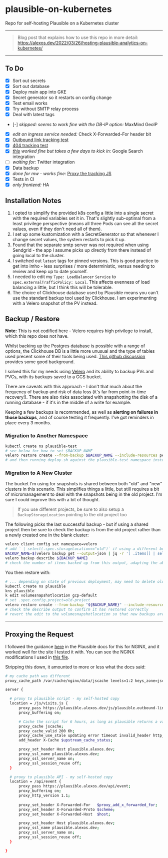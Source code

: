 # plausible-on-kubernetes

Repo for self-hosting Plausible on a Kubernetes cluster

---

> Blog post that explains how to use this repo in more detail: https://alexos.dev/2022/03/26/hosting-plausible-analytics-on-kubernetes/

---

## To Do

- [x] Sort out secrets
- [x] Sort out database
- [x] Deploy main app into GKE
- [x] Secret generator so it restarts on config change
- [x] Test email works
- [x] Try without SMTP relay process
- [x] Deal with latest tags
- [-] _skipped: seems to work fine with the DB-IP option:_ MaxMind GeoIP
- [x] _edit on ingress service needed:_ Check X-Forwarded-For header bit
- [x] [Outbound link tracking test](https://plausible.io/docs/outbound-link-click-tracking)
- [x] [404 tracking test](https://plausible.io/docs/404-error-pages-tracking)
- [x] _[this](https://plausible.io/docs/google-search-console-integration) worked fine but takes a few days to kick in:_ Google Search integration
- [ ] _waiting for:_ Twitter integration
- [x] Data backup
- [x] _done for mw - works fine:_ [Proxy the tracking JS](https://plausible.io/docs/proxy/introduction)
- [x] Tests in CI
- [x] _only frontend:_ HA

## Installation Notes

1. I opted to simplify the provided k8s config a little into a single secret with the required variables set it in. That's slightly sub-optimal from a least privilege perspective (means all three Pods can see all the secret values, even if they don't need all of them).
2. I set up some kustomization with a SecretGenerator so that whenever I change secret values, the system restarts to pick it up.
3. Found that the separate smtp server was not required when using Sendgrid - the app I assume picks up directly from there instead of going local to the cluster.
4. I switched out `latest` tags for pinned versions. This is good practice to get into imho - less surprises / more deterministic, versus needing to review and keep up to date yourself.
5. I needed to edit my `Type: LoadBalancer` `Service` to `spec.externalTrafficPolicy: Local`. This affects evenness of load balancing a little, but I think this will be tolerable.
6. The choice of Clickhouse database used by Plausible means you can't use the standard backup tool used by Clickhouse. I am experimenting with a Velero snapshot of the PV instead.

## Backup / Restore

**Note:** This is not codified here - Velero requires high privilege to install, which this repo does not have.

Whilst backing up the Postgres database is possible with a range of options, the Clickhouse DB is a little more unusual and the type of tables used precent some of their tools being used. [This github discussion](https://github.com/plausible/analytics/discussions/1226)  provides some good background.

I solved this for my needs using [Velero](https://velero.io/) and its ability to backup PVs and PVCs, with its backups saved to a GCS bucket.

There are caveats with this approach - I don't that much about the frequency of backup and risk of data loss (it's far from point-in-time recovery!). There are also risks associated with snapshotting the disk of a running database - if it's in the middle of a write for example.

Keeping a few backups is recommended, as well as **alerting on failures in those backups**, and of course testing it frequently. I've got reminders in place every 3 months.

### Migration to Another Namespace

```bash
kubectl create ns plausible-test
# see below for how to set $BACKUP_NAME
velero restore create --from-backup $BACKUP_NAME --include-resources persistentvolumeclaims,persistentvolumes --include-namespaces=plausible --namespace-mappings plausible:plausible-test --restore-volumes=true
# and then running deploy.sh against the plausible-test namespace instead
```

### Migration to A New Cluster

The bucket I'm using for snapshots is shared between both "old" and "new" clusters in this scenario. This simplifies things a little, but still requires a bit of micromanagement to deal with the snapshots being in the old project. I'm sure I could improve this with a bit of thought.

> If you use different projects, be sure to also setup a `BackupStorageLocation` pointing to the old project too

The following picks the last successful backup - but if using a shared project then be sure to check the backup is from the old project rather than a newly created one in the blank cluster:

```bash
velero client config set namespace=velero
# add ` | select(.spec.storageLocation=="old")` if using a different bucket between clusters
BACKUP_NAME=$(velero backup get --output=json | jq -r '[ .items[] | select(.status.phase=="Completed") | {"name": .metadata.name, "startTimestamp": (.status.startTimestamp | fromdateiso8601)} ]| sort_by(.startTimestamp)[-1].name')
velero backup describe ${BACKUP_NAME}
# check the number of items backed up from this output, adapting the above to the next snapshot back if it's 0
```

You then restore with:

```bash
# ... depending on state of previous deployment, may need to delete old PVs first
kubectl create ns plausible
kns plausible
k edit volumesnapshotlocation gcp-default
# set .spec.config.project=old-project
velero restore create --from-backup "${BACKUP_NAME}" --include-resources persistentvolumeclaims,persistentvolumes --include-namespaces=plausible --restore-volumes=true
# check the describe output to confirm it has restored correctly
# revert the edit to the volumesnapshotlocation so that new backups are in the new project
```

---

## Proxying the Request

I followed the guidance [here](https://plausible.io/docs/proxy/guides/nginx) in the Plausible docs for this for NGINX, and it worked well for the site I tested it with. You can see the NGINX modifications I used in [this file](https://gitlab.com/alexos-dev/moss-work/-/blob/master/config/default.conf).

Stripping this down, it amounted to more or less what the docs said:

```sh
# my cache path was different
proxy_cache_path /var/cache/nginx/data/jscache levels=1:2 keys_zone=jscache:100m inactive=30d  use_temp_path=off max_size=100m;

server {

  # proxy to plausible script - my self-hosted copy
  location = /js/visits.js {
      proxy_pass https://plausible.alexos.dev/js/plausible.outbound-links.js;
      proxy_buffering on;

      # Cache the script for 6 hours, as long as plausible returns a valid response
      proxy_cache jscache;
      proxy_cache_valid 200 6h;
      proxy_cache_use_stale updating error timeout invalid_header http_500;
      add_header X-Cache $upstream_cache_status;

      proxy_set_header Host plausible.alexos.dev;
      proxy_ssl_name plausible.alexos.dev;
      proxy_ssl_server_name on;
      proxy_ssl_session_reuse off;
  }

  # proxy to plausible API - my self-hosted copy
  location = /api/event {
      proxy_pass https://plausible.alexos.dev/api/event;
      proxy_buffering on;
      proxy_http_version 1.1;
      
      proxy_set_header X-Forwarded-For   $proxy_add_x_forwarded_for;
      proxy_set_header X-Forwarded-Proto $scheme;
      proxy_set_header X-Forwarded-Host  $host;

      proxy_set_header Host plausible.alexos.dev;
      proxy_ssl_name plausible.alexos.dev;
      proxy_ssl_server_name on;
      proxy_ssl_session_reuse off;
  }

}
```
